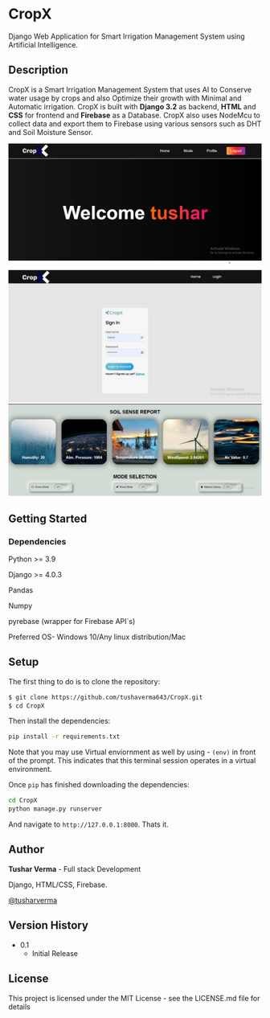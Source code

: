 # CropX
Django Web Application for Smart Irrigation Management System using Artificial Intelligence.

## Description
CropX is a Smart Irrigation Management System that uses AI to Conserve  water usage by crops and also Optimize their growth with Minimal and Automatic irrigation.
CropX is built with **Django 3.2** as backend, **HTML** and **CSS** for frontend and **Firebase** as a Database.
CropX also uses NodeMcu to collect data and export them to Firebase using various sensors such as DHT and Soil Moisture Sensor.

![welcome Screen](assets/home1.jpg)
![Login Page](assets/login.jpg)
![Home](assets/home2.jpg)

## Getting Started
### Dependencies
Python >= 3.9

Django >= 4.0.3

Pandas 

Numpy

pyrebase (wrapper for Firebase API`s)

Preferred OS- Windows 10/Any linux distribution/Mac

## Setup

The first thing to do is to clone the repository:

```sh
$ git clone https://github.com/tushaverma643/CropX.git
$ cd CropX
```
Then install the dependencies:

```sh
pip install -r requirements.txt
```
Note that you may use Virtual enviornment as well by using -  `(env)` in front of the prompt. This indicates that this terminal
session operates in a virtual environment.

Once `pip` has finished downloading the dependencies:
```sh
cd CropX 
python manage.py runserver
```
And navigate to `http://127.0.0.1:8000`.
Thats it.

## Author
**Tushar Verma**  - Full stack Development 

Django, HTML/CSS, Firebase.

[@tusharverma](https://www.linkedin.com/in/tusharverma643/)

## Version History
* 0.1
    * Initial Release

## License

This project is licensed under the MIT License - see the LICENSE.md file for details


